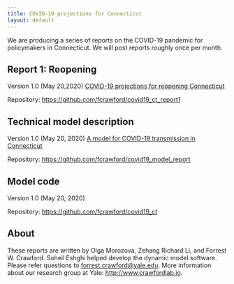 ```yaml
---
title: COVID-19 projections for Connecticut
layout: default
---
```


We are producing a series of reports on the COVID-19 pandemic for policymakers in Connecticut. We will post reports roughly once per month. 

## Report 1: Reopening

Version 1.0 (May 20,2020) [COVID-19 projections for reopening Connecticut](https://github.com/fcrawford/covid19_ct_report1/releases)

Repository: <https://github.com/fcrawford/covid19_ct_report1>

## Technical model description

Version 1.0 (May 20, 2020) [A model for COVID-19 transmission in Connecticut](https://github.com/fcrawford/covid19_model_report/releases)

Repository: <https://github.com/fcrawford/covid19_model_report>


## Model code

Version 1.0 (May 20, 2020)

Repository: <https://github.com/fcrawford/covid19_ct>


## About

These reports are written by Olga Morozova, Zehang Richard Li, and Forrest W. Crawford. Soheil Eshghi helped develop the dynamic model software.  Please refer questions to <forrest.crawford@yale.edu>.  More information about our research group at Yale: <http://www.crawfordlab.io>. 

